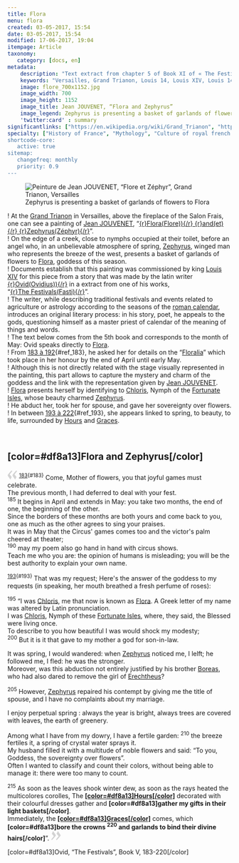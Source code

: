 ```yaml
---
title: Flora
menu: flora
created: 03-05-2017, 15:54
date: 03-05-2017, 15:54
modified: 17-06-2017, 19:04
itempage: Article
taxonomy:
   category: [docs, en]
metadata:
    description: "Text extract from chapter 5 of Book XI of « The Festivals » written from latin writer Ovid and describing the beginning of the month of may from which the painter Jean JOUVENET inspired for the making of his work « Flora and Zephyrus » (french: “Flore et Zéphyr”), painting that has been commisionned by King Louis XIV and can be seen in the Salon Frais of the Grand Trianon in Versailles"
    keywords: "Versailles, Grand Trianon, Louis 14, Louis XIV, Louis 14th, Ovid, The Festivals, Grand Trianon, Flora, Zephyrus, Flora and Zephyrus, Jean JOUVENET, Flore, Zéphyr, Flore et Zéphyr"
    image: flore_700x1152.jpg
    image_width: 700
    image_height: 1152
    image_title: Jean JOUVENET, “Flora and Zephyrus”
    image_legend: Zephyrus is presenting a basket of garlands of flowers to Flora
    'twitter:card' : summary
significantlinks: ["https://en.wikipedia.org/wiki/Grand_Trianon", "https://en.wikipedia.org/wiki/Jean_Jouvenet", "https://en.wikipedia.org/wiki/Anemoi#Zephyrus", "https://en.wikipedia.org/wiki/Flora_(deity)", "https://en.wikipedia.org/wiki/Louis_XIV_of_France", "https://en.wikipedia.org/wiki/Ovid", "https://en.wikipedia.org/wiki/Fasti_(poem)", "https://en.wikipedia.org/wiki/Roman_calendar", "https://en.wikipedia.org/wiki/Chloris", "https://en.wikipedia.org/wiki/Floralia", "https://en.wikipedia.org/wiki/Horae", "https://en.wikipedia.org/wiki/Charites"]
specialty: ["History of France", "Mythology", "Culture of royal french court", "Litterature of the Roman Empire", "Roman Imperial Litterature", "Palace of Versailles", "French Painting of the 17th century", "Château de Versailles", Grand Trianon", "Jean JOUVENET", "Flora", "Zephyrus", "Flora and Zephyrus", "Flore et Zéphyr"]
shortcode-core:
   active: true
sitemap:
   changefreq: monthly
   priority: 0.9
---
```

<figure><picture>
<source
sizes="(max-width: 767px) 98vw, (min-width: 959px) 50vw, 86vw"
srcset="
/user/sites/docs/pages/01.home/02.versailles/03.trianon/04.flore/flore-280.webp 280w,
/user/sites/docs/pages/01.home/02.versailles/03.trianon/04.flore/flore-380.webp 380w,
/user/sites/docs/pages/01.home/02.versailles/03.trianon/04.flore/flore-480.webp 480w,
/user/sites/docs/pages/01.home/02.versailles/03.trianon/04.flore/flore-640.webp 640w,
/user/sites/docs/pages/01.home/02.versailles/03.trianon/04.flore/flore_700x1152.webp 700w"
type="image/webp" />
<img
src="/user/sites/docs/pages/01.home/02.versailles/03.trianon/04.flore/flore_700x1152.jpg" title="Peinture de Jean JOUVENET, “Flore et Zéphyr”, Grand Trianon, Versailles" alt="Peinture de Jean JOUVENET, “Flore et Zéphyr”, Grand Trianon, Versailles" class="class-diane-img"
sizes="(max-width: 767px) 98vw, (min-width: 959px) 50vw, 86vw"
srcset="
/user/sites/docs/pages/01.home/02.versailles/03.trianon/04.flore/flore-280.jpg 280w,
/user/sites/docs/pages/01.home/02.versailles/03.trianon/04.flore/flore-380.jpg 380w,
/user/sites/docs/pages/01.home/02.versailles/03.trianon/04.flore/flore-480.jpg 480w,
/user/sites/docs/pages/01.home/02.versailles/03.trianon/04.flore/flore-640.jpg 640w,
/user/sites/docs/pages/01.home/02.versailles/03.trianon/04.flore/flore_700x1152.jpg 700w" id="flore_et_zephyr">
</picture><figcaption>Zephyrus is presenting a basket of garlands of flowers to Flora</figcaption></figure>

! At the [Grand Trianon][1] in Versailles, above the fireplace of the Salon Frais, one can see a painting of [Jean JOUVENET][2], “[{r}Flora(Flore)){/r} {r}and(et){/r} {r}Zephyrus(Zéphyr){/r}][3]”.  
! On the edge of a creek, close to nymphs occupied at their toilet, before an angel who, in an unbelievable atmosphere of spring, [Zephyrus][4], winged man who represents the breeze of the west, presents a basket of garlands of flowers to [Flora][5], goddess of this season.  
! Documents establish that this painting was commissioned by king [Louis XIV][6] for this piece from a story that was made by the latin writer [{r}Ovid(Ovidius)){/r}][7] in a extract from one of his works, “[{r}The&#160;Festivals(Fasti){/r}][8]”.  
! The writer, while describing traditional festivals and events related to agriculture or astrology according to the seasons of the [roman calendar][9], introduces an original literary process: in his story, poet, he appeals to the gods, questioning himself as a master priest of calendar of the meaning of things and words.  
! The text below comes from the 5th book and corresponds to the month of May: Ovid speaks directly to [Flora][5].  
! From [183 à 192][10]{#ref_183}, he asked her for details on the “[Floralia][13]” which took place in her honour by the end of April until early May.  
! Although this is not directly related with the stage visually represented in the painting, this part allows to capture the mystery and charm of the goddess and the link with the representation given by [Jean JOUVENET][2].  
! [Flora][5] presents herself by identifying to [Chloris][12], Nymph of the [Fortunate Isles][14], whose beauty charmed [Zephyrus][4].  
! He abduct her, took her for spouse, and gave her sovereignty over flowers.  
! In between [193 à 222][11]{#ref_193}, she appears linked to spring, to beauty, to life, surrounded by [Hours][15] and [Graces][16].  

<br>

## **[color=#df8a13]Flora and Zephyrus[/color]**  

<span><svg xmlns="http://www.w3.org/2000/svg" width="22px" height="22px" viewBox="0 0 78 78" fill="lightgrey" opacity="1"><path d="M76.5 9.0009L57.0898 32.605c-.88226 1.10283-.88226 1.54397-.88226 1.76454 0 1.10286 1.76455 3.30857 2.8674 4.632l13.0167 14.99877L61.50123 74.9545 50.4727 59.51456c-2.87047-3.97028-10.80793-15.88413-10.80793-19.19267 0-1.76458.6617-2.4263 6.6171-9.7051C60.8395 12.74754 63.04522 10.98297 70.98575 3.0455L76.5 9.00092zm-38.16172 0L18.9281 32.605c-.88228 1.10283-.88228 1.54397-.88228 1.76454 0 1.10286 1.76457 3.30857 2.86742 4.632L33.92688 54.0003 23.3395 74.9545 12.30793 59.51456C9.44053 55.54428 1.5 43.63043 1.5 40.3219c0-1.76458.6617-2.4263 6.6171-9.7051C22.67475 12.74754 24.88043 10.98297 32.82097 3.0455l5.51732 5.9554z"/></svg></span> 
<sup>[183][101]{#183}</sup> 
Come, Mother of flowers, you that joyful games must celebrate.  
The previous month, I had deferred to deal with your fest.  
<sup>185</sup> 
It begins in April and extends in May: you take two months, the end of one, the beginning of the other.  
Since the borders of these months are both yours and come back to you, one as much as the other agrees to sing your praises.  
It was in May that the Circus' games comes too and the victor's palm cheered at theater;  
<sup>190</sup> 
may my poem also go hand in hand with circus shows.  
Teach me who you are: the opinion of humans is misleading; you will be the best authority to explain your own name.  

<sup>[193][111]{#193}</sup>
That was my request; Here's the answer of the goddess to my requests (in speaking, her mouth breathed a fresh perfume of roses):  

<sup>195</sup> 
“I was [Chloris][12], me that now is known as [Flora][5]. A Greek letter of my name was altered by Latin pronunciation.  
I was [Chloris][12], Nymph of these [Fortunate Isles][14], where, they said, the Blessed were living once.  
To describe to you how beautiful I was would shock my modesty;  
<sup>200</sup> 
But it is it that gave to my mother a god for son-in-law.

It was spring, I would wandered: when [Zephyrus][4] noticed me, I lelft; he followed me, I fled: he was the stronger.  
Moreover, was this abduction not entirely justified by his brother [Boreas][17], who had also dared to remove the girl of [Erechtheus][18]?  

<sup>205</sup> 
However, [Zephyrus][4] repaired his contempt by giving me the title of spouse, and I have no complaints about my marriage.  

I enjoy perpetual spring : always the year is bright, always trees are covered with leaves, the earth of greenery.  

Among what I have from my dowry, I have a fertile garden: 
<sup>210</sup> 
the breeze fertiles it, a spring of crystal water sprays it.  
My husband filled it with a multitude of noble flowers and said: “To you, Goddess, the sovereignty over flowers”.  
Often I wanted to classify and count their colors, without being able to manage it: there were too many to count.  

<sup>215</sup> 
As soon as the leaves shook winter dew, as soon as the rays heated the multicolores corolles, 
The **[[color=#df8a13]Hours[/color]][15]** decorated with their colourful dresses gather and **[color=#df8a13]gather my gifts in their light baskets[/color]**.  
Immediately, the **[[color=#df8a13]Graces[/color]][16]** comes, which **[color=#df8a13]bore the crowns 
<sup>220</sup> 
and garlands to bind their divine hairs[/color]**”. <span><svg xmlns="http://www.w3.org/2000/svg" width="22px" height="22px" viewBox="0 0 78 78" fill="lightgrey" opacity="1"><path d="M1.5 68.9991L20.9102 45.395c.88226-1.10283.88226-1.54397.88226-1.76454 0-1.10286-1.76455-3.30857-2.8674-4.632L5.90836 23.9997 16.49877 3.0455 27.5273 18.48544c2.87047 3.97028 10.80793 15.88413 10.80793 19.19267 0 1.76458-.6617 2.4263-6.6171 9.7051C17.1605 65.25246 14.95478 67.01703 7.01425 74.9545L1.5 68.99908zm38.16172 0L59.0719 45.395c.88228-1.10283.88228-1.54397.88228-1.76454 0-1.10286-1.76457-3.30857-2.86742-4.632L44.07312 23.9997 54.6605 3.0455l11.03157 15.43992C68.55947 22.45572 76.5 34.36957 76.5 37.6781c0 1.76458-.6617 2.4263-6.6171 9.7051C55.32526 65.25246 53.11957 67.01703 45.17904 74.9545l-5.51732-5.9554z"/></svg></span>

[color=#df8a13]Ovid, “The Festivals”, Book V, 183-220[/color]  

[1]: https://en.wikipedia.org/wiki/Grand_Trianon "https://en.wikipedia.org/wiki/Grand Trianon"
[2]: https://en.wikipedia.org/wiki/Jean_Jouvenet "https://en.wikipedia.org/wiki/Jean_JOUVENET"
[3]: ./#flore_et_zephyr "Flore et Zéphyr"
[4]: https://en.wikipedia.org/wiki/Anemoi#Zephyrus "https://en.wikipedia.org/wiki/Anemoi#Zephyrus"
[5]: https://en.wikipedia.org/wiki/Flora_(deity) "https://en.wikipedia.org/wiki/Flora_(deity)"
[6]: https://en.wikipedia.org/wiki/Louis_XIV_of_France "https://en.wikipedia.org/wiki/Louis_XIV_of_France"
[7]: https://en.wikipedia.org/wiki/Ovid "https://en.wikipedia.org/wiki/Ovid"
[8]: https://en.wikipedia.org/wiki/Fasti_(poem) "https://en.wikipedia.org/wiki/The_Festivals"
[9]: https://en.wikipedia.org/wiki/Roman_calendar "https://en.wikipedia.org/wiki/Roman_calendar"
[10]: ./#183
[101]: ./#ref_183
[11]: ./#193
[111]: ./#ref_193
[12]: https://en.wikipedia.org/wiki/Chloris "https://en.wikipedia.org/wiki/Chloris"
[13]: https://en.wikipedia.org/wiki/Floralia "https://en.wikipedia.org/wiki/Floralia"
[14]: https://en.wikipedia.org/wiki/Fortunate_Isles "https://en.wikipedia.org/wiki/Fortunate_Isles"
[15]: https://en.wikipedia.org/wiki/Horae "https://en.wikipedia.org/wiki/Hours"
[16]: https://en.wikipedia.org/wiki/Charites "https://en.wikipedia.org/wiki/Graces"
[17]: https://en.wikipedia.org/wiki/Anemoi#Boreas "https://en.wikipedia.org/wiki/Anemoi#Boreas"
[18]: https://en.wikipedia.org/wiki/Erechtheus "https://en.wikipedia.org/wiki/Erechtheus"